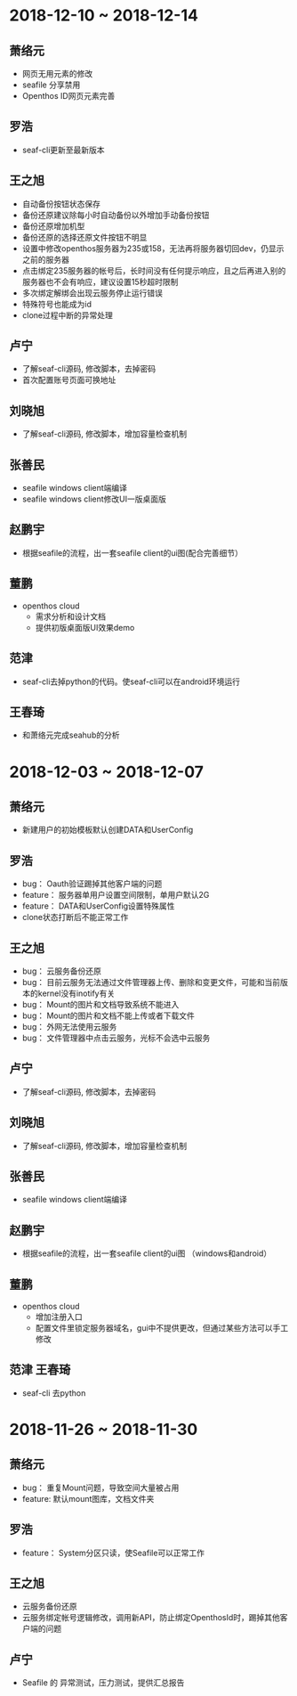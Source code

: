 # 2018-12-10 ~ 2018-12-14
## 萧络元
- 网页无用元素的修改
- seafile 分享禁用
- Openthos ID网页元素完善
## 罗浩
- seaf-cli更新至最新版本
## 王之旭
- 自动备份按钮状态保存
- 备份还原建议除每小时自动备份以外增加手动备份按钮
- 备份还原增加机型
- 备份还原的选择还原文件按钮不明显
- 设置中修改openthos服务器为235或158，无法再将服务器切回dev，仍显示之前的服务器
- 点击绑定235服务器的帐号后，长时间没有任何提示响应，且之后再进入别的服务器也不会有响应，建议设置15秒超时限制
- 多次绑定解绑会出现云服务停止运行错误
- 特殊符号也能成为id
- clone过程中断的异常处理
## 卢宁
- 了解seaf-cli源码, 修改脚本，去掉密码
- 首次配置账号页面可换地址
## 刘晓旭
- 了解seaf-cli源码, 修改脚本，增加容量检查机制
## 张善民
- seafile windows client端编译
- seafile windows client修改UI一版桌面版
## 赵鹏宇
- 根据seafile的流程，出一套seafile client的ui图(配合完善细节）
## 董鹏
- openthos cloud
  - 需求分析和设计文档
  - 提供初版桌面版UI效果demo
## 范津
- seaf-cli去掉python的代码。使seaf-cli可以在android环境运行
## 王春琦
- 和萧络元完成seahub的分析


# 2018-12-03 ~ 2018-12-07
## 萧络元
- 新建用户的初始模板默认创建DATA和UserConfig
## 罗浩
- bug： Oauth验证踢掉其他客户端的问题
- feature：  服务器单用户设置空间限制，单用户默认2G
- feature： DATA和UserConfig设置特殊属性
- clone状态打断后不能正常工作
## 王之旭
- bug： 云服务备份还原
- bug： 目前云服务无法通过文件管理器上传、删除和变更文件，可能和当前版本的kernel没有inotify有关
- bug： Mount的图片和文档导致系统不能进入
- bug： Mount的图片和文档不能上传或者下载文件
- bug： 外网无法使用云服务
- bug： 文件管理器中点击云服务，光标不会选中云服务
## 卢宁
- 了解seaf-cli源码, 修改脚本，去掉密码
## 刘晓旭
- 了解seaf-cli源码, 修改脚本，增加容量检查机制
## 张善民
- seafile windows client端编译
## 赵鹏宇
- 根据seafile的流程，出一套seafile client的ui图 （windows和android）
## 董鹏
- openthos cloud
  - 增加注册入口
  - 配置文件里锁定服务器域名，gui中不提供更改，但通过某些方法可以手工修改
## 范津 王春琦
- seaf-cli 去python

# 2018-11-26 ~ 2018-11-30
## 萧络元
- bug： 重复Mount问题，导致空间大量被占用
- feature: 默认mount图库，文档文件夹
## 罗浩
- feature： System分区只读，使Seafile可以正常工作
## 王之旭
- 云服务备份还原
- 云服务绑定帐号逻辑修改，调用新API，防止绑定OpenthosId时，踢掉其他客户端的问题
## 卢宁
- Seafile 的 异常测试，压力测试，提供汇总报告
